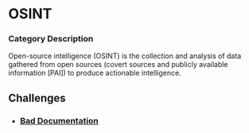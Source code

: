 # OSINT

### Category Description

Open-source intelligence (OSINT) is the collection and analysis of data gathered from open sources (covert sources and publicly available information [PAI]) to produce actionable intelligence.

## Challenges

- ### [Bad Documentation](<Bad Documentation>)
